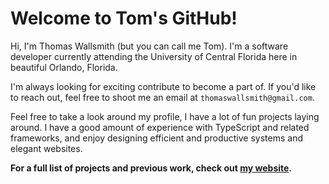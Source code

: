 # Welcome to Tom's GitHub!
Hi, I'm Thomas Wallsmith (but you can call me Tom). I'm a software developer currently attending the University of Central Florida here in beautiful Orlando, Florida.

I'm always looking for exciting contribute to become a part of. If you'd like to reach out, feel free to shoot me an email at `thomaswallsmith@gmail.com`.

Feel free to take a look around my profile, I have a lot of fun projects laying around. I have a good amount of experience with TypeScript and related frameworks, and enjoy designing efficient and productive systems and elegant websites. 

**For a full list of projects and previous work, check out [my website](https://www.thomaswallsmith.com).** 
